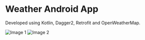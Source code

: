 # Weather Android App
Developed using Kotlin, Dagger2, Retrofit and OpenWeatherMap.

![Image 1](https://i.imgur.com/f5v832I.png)
![Image 2](https://i.imgur.com/95P2ops.png)

